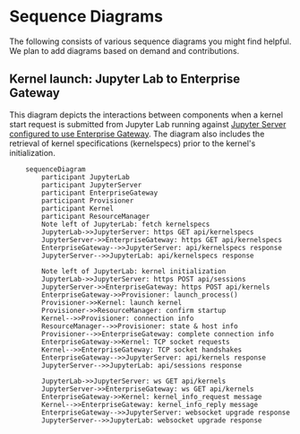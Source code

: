 # Sequence Diagrams

The following consists of various sequence diagrams you might find helpful. We plan to add
diagrams based on demand and contributions.

## Kernel launch: Jupyter Lab to Enterprise Gateway

This diagram depicts the interactions between components when a kernel start request
is submitted from Jupyter Lab running against [Jupyter Server configured to use
Enterprise Gateway](../users/connecting-to-eg.md). The diagram also includes the
retrieval of kernel specifications (kernelspecs) prior to the kernel's initialization.

```{mermaid}
    sequenceDiagram
        participant JupyterLab
        participant JupyterServer
        participant EnterpriseGateway
        participant Provisioner
        participant Kernel
        participant ResourceManager
        Note left of JupyterLab: fetch kernelspecs
        JupyterLab->>JupyterServer: https GET api/kernelspecs
        JupyterServer->>EnterpriseGateway: https GET api/kernelspecs
        EnterpriseGateway-->>JupyterServer: api/kernelspecs response
        JupyterServer-->>JupyterLab: api/kernelspecs response

        Note left of JupyterLab: kernel initialization
        JupyterLab->>JupyterServer: https POST api/sessions
        JupyterServer->>EnterpriseGateway: https POST api/kernels
        EnterpriseGateway->>Provisioner: launch_process()
        Provisioner->>Kernel: launch kernel
        Provisioner->>ResourceManager: confirm startup
        Kernel-->>Provisioner: connection info
        ResourceManager-->>Provisioner: state & host info
        Provisioner-->>EnterpriseGateway: complete connection info
        EnterpriseGateway->>Kernel: TCP socket requests
        Kernel-->>EnterpriseGateway: TCP socket handshakes
        EnterpriseGateway-->>JupyterServer: api/kernels response
        JupyterServer-->>JupyterLab: api/sessions response

        JupyterLab->>JupyterServer: ws GET api/kernels
        JupyterServer->>EnterpriseGateway: ws GET api/kernels
        EnterpriseGateway->>Kernel: kernel_info_request message
        Kernel-->>EnterpriseGateway: kernel_info_reply message
        EnterpriseGateway-->>JupyterServer: websocket upgrade response
        JupyterServer-->>JupyterLab: websocket upgrade response
```

